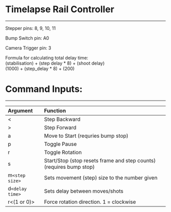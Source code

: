 # Timelapse Rail Controller 
---

Stepper pins: 8, 9, 10, 11  
  
Bump Switch pin: A0  
  
Camera Trigger pin: 3  
  
Formula for calculating total delay time:  
(stabilisation) + (step delay * 8) + (shoot delay)  
    (1000)      + (step_delay * 8) +     (200)  
  
# Command Inputs:
---

| **Argument** | **Function** |
|:--|:--|
| < | Step Backward |
| > | Step Forward |
| a | Move to Start (requries bump stop) |
| p | Toggle Pause |
| r | Toggle Rotation |
| s | Start/Stop (stop resets frame and step counts) (requires bump stop) |
| m`<step size>` | Sets movement (step) size to the number given |
| d`<delay time>` | Sets delay between moves/shots |
| r<(1 or 0)>   | Force rotation direction. 1 = clockwise |
